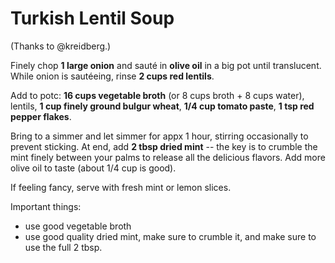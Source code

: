 # Turkish Lentil Soup

(Thanks to @kreidberg.)

Finely chop **1 large onion** and saut&eacute; in **olive oil** in a
big pot until translucent.  While onion is saut&eacute;eing, rinse **2
cups red lentils**.

Add to potc: **16 cups vegetable broth** (or 8 cups broth + 8 cups
water), lentils, **1 cup finely ground bulgur wheat**, **1/4 cup
tomato paste**, **1 tsp red pepper flakes**.

Bring to a simmer and let simmer for appx 1 hour, stirring
occasionally to prevent sticking.  At end, add **2 tbsp dried mint**
-- the key is to crumble the mint finely between your palms to release
all the delicious flavors.  Add more olive oil to taste (about 1/4 cup
is good).

If feeling fancy, serve with fresh mint or lemon slices.

Important things:

* use good vegetable broth
* use good quality dried mint, make sure to crumble it, and make sure
  to use the full 2 tbsp.
